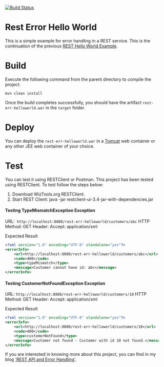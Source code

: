 [![Build Status][travis-badge]][travis-badge-url]

Rest Error Hello World
===================
This is  a simple example for error handling in a REST service. This is the continuation of the previous 
[REST Hello World Example](https://github.com/indrabasak/rest-helloworld).

# Build
Execute the following command from the parent directory to compile the project:

```
mvn clean install
```
Once the build completes successfully, you should have the artifact `rest-err-helloworld.war` in the `target` folder.

# Deploy
You can deploy the `rest-err-helloworld.war` in a [Tomcat](http://tomcat.apache.org/) web container or any other JEE web 
container of your choice.

# Test
You can test it using RESTClient or Postman. This project has been tested using RESTClient. 
To test follow the steps below:

1. Download WizTools.org RESTClient.
2. Start REST Client: java -jar restclient-ui-3.4-jar-with-dependencies.jar

#### Testing TypeMismatchException Exception
URL:` http://localhost:8080/rest-err-helloworld/customers/abc`
HTTP Method: GET
Header: Accept: application/xml

Expected Result
```xml
<?xml version="1.0" encoding="UTF-8" standalone="yes"?>
<errorInfo>
    <url>http://localhost:8080/rest-err-helloworld/customers/abc</url>
    <code>400</code>
    <type>typeMismatch</type>
    <message>Customer cannot have id: abc</message>
</errorInfo>
```

#### Testing CustomerNotFoundException Exception
URL: `http://localhost:8080/rest-err-helloworld/customers/10`
HTTP Method: GET
Header: Accept: application/xml

Expected Result
```xml
<?xml version="1.0" encoding="UTF-8" standalone="yes"?>
<errorInfo>
    <url>http://localhost:8080/rest-err-helloworld/customers/10</url>
    <code>400</code>
    <type>customerNotFound</type>
    <message>Customer not found - Customer with id 10 not found.</message>
</errorInfo>
```

If you are interested in knowing more about this project, you can find in my blog 
['REST API and Error Handling'](https://indrabasak.wordpress.com/2016/04/06/rest-api-and-error-handling/).


[travis-badge]: https://travis-ci.org/indrabasak/rest-err-helloworld.svg?branch=master
[travis-badge-url]: https://travis-ci.org/indrabasak/rest-err-helloworld/

